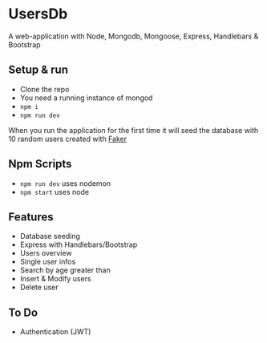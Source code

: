# UsersDb

A web-application with Node, Mongodb, Mongoose, Express, Handlebars & Bootstrap 

## Setup & run

- Clone the repo
- You need a running instance of mongod
- `npm i`
- `npm run dev`

When you run the application for the first time it will seed the database with 10 random users created with [Faker](https://github.com/marak/Faker.js/)

## Npm Scripts

- `npm run dev` uses nodemon
- `npm start` uses node


## Features
- Database seeding
- Express with Handlebars/Bootstrap
- Users overview
- Single user infos
- Search by age greater than
- Insert & Modify users
- Delete user

## To Do
- Authentication (JWT)
